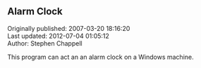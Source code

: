## Alarm Clock  
Originally published: 2007-03-20 18:16:20  
Last updated: 2012-07-04 01:05:12  
Author: Stephen Chappell  
  
This program can act an an alarm clock on a Windows machine.